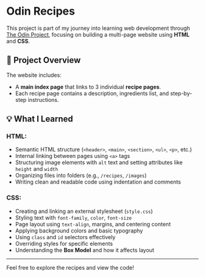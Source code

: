 # Odin Recipes

This project is part of my journey into learning web development through [The Odin Project](https://www.theodinproject.com/), focusing on building a multi-page website using **HTML** and **CSS**.

## 🧁 Project Overview

The website includes:
- A **main index page** that links to 3 individual **recipe pages**.
- Each recipe page contains a description, ingredients list, and step-by-step instructions.

## 💡 What I Learned

### HTML:
- Semantic HTML structure (`<header>`, `<main>`, `<section>`, `<ul>`, `<p>`, etc.)
- Internal linking between pages using `<a>` tags
- Structuring image elements with `alt` text and setting attributes like `height` and `width`
- Organizing files into folders (e.g., `/recipes`, `/images`)
- Writing clean and readable code using indentation and comments

### CSS:
- Creating and linking an external stylesheet (`style.css`)
- Styling text with `font-family`, `color`, `font-size`
- Page layout using `text-align`, margins, and centering content
- Applying background colors and basic typography
- Using `class` and `id` selectors effectively
- Overriding styles for specific elements
- Understanding the **Box Model** and how it affects layout

---

Feel free to explore the recipes and view the code!
